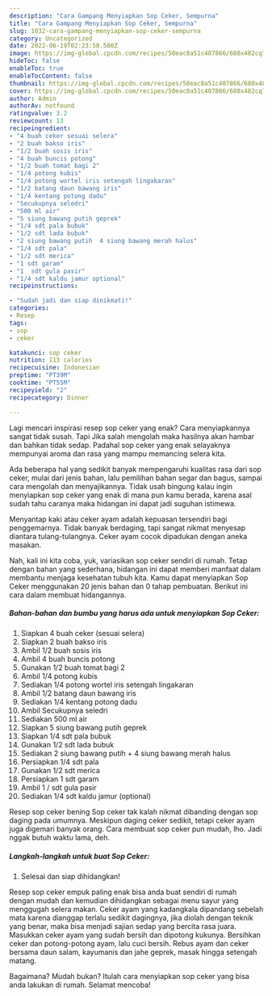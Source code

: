 ```yaml
---
description: "Cara Gampang Menyiapkan Sop Ceker, Sempurna"
title: "Cara Gampang Menyiapkan Sop Ceker, Sempurna"
slug: 1032-cara-gampang-menyiapkan-sop-ceker-sempurna
category: Uncategorized
date: 2022-06-19T02:23:58.500Z
image: https://img-global.cpcdn.com/recipes/50eac8a51c407866/680x482cq70/sop-ceker-foto-resep-utama.jpg
hideToc: false
enableToc: true
enableTocContent: false
thumbnail: https://img-global.cpcdn.com/recipes/50eac8a51c407866/680x482cq70/sop-ceker-foto-resep-utama.jpg
cover: https://img-global.cpcdn.com/recipes/50eac8a51c407866/680x482cq70/sop-ceker-foto-resep-utama.jpg
author: Admin
authorAv: notfound
ratingvalue: 3.2
reviewcount: 13
recipeingredient:
- "4 buah ceker sesuai selera"
- "2 buah bakso iris"
- "1/2 buah sosis iris"
- "4 buah buncis potong"
- "1/2 buah tomat bagi 2"
- "1/4 potong kubis"
- "1/4 potong wortel iris setengah lingakaran"
- "1/2 batang daun bawang iris"
- "1/4 kentang potong dadu"
- "Secukupnya seledri"
- "500 ml air"
- "5 siung bawang putih geprek"
- "1/4 sdt pala bubuk"
- "1/2 sdt lada bubuk"
- "2 siung bawang putih  4 siung bawang merah halus"
- "1/4 sdt pala"
- "1/2 sdt merica"
- "1 sdt garam"
- "1  sdt gula pasir"
- "1/4 sdt kaldu jamur optional"
recipeinstructions:

- "Sudah jadi dan siap dinikmati!"
categories:
- Resep
tags:
- sop
- ceker

katakunci: sop ceker 
nutrition: 113 calories
recipecuisine: Indonesian
preptime: "PT39M"
cooktime: "PT55M"
recipeyield: "2"
recipecategory: Dinner

---
```



Lagi mencari inspirasi resep sop ceker yang enak? Cara menyiapkannya sangat tidak susah. Tapi Jika salah mengolah maka hasilnya akan hambar dan bahkan tidak sedap. Padahal sop ceker yang enak selayaknya mempunyai aroma dan rasa yang mampu memancing selera kita.


Ada beberapa hal yang sedikit banyak mempengaruhi kualitas rasa dari sop ceker, mulai dari jenis bahan, lalu pemilihan bahan segar dan bagus, sampai cara mengolah dan menyajikannya. Tidak usah bingung kalau ingin menyiapkan sop ceker yang enak di mana pun kamu berada, karena asal sudah tahu caranya maka hidangan ini dapat jadi suguhan istimewa.

Menyantap kaki atau ceker ayam adalah kepuasan tersendiri bagi penggemarnya. Tidak banyak berdaging, tapi sangat nikmat menyesap diantara tulang-tulangnya. Ceker ayam cocok dipadukan dengan aneka masakan.


Nah, kali ini kita coba, yuk, variasikan sop ceker sendiri di rumah. Tetap dengan bahan yang sederhana, hidangan ini dapat memberi manfaat dalam membantu menjaga kesehatan tubuh kita. Kamu dapat menyiapkan Sop Ceker menggunakan 20 jenis bahan dan 0 tahap pembuatan. Berikut ini cara dalam membuat hidangannya.

<!--inarticleads1-->

##### Bahan-bahan dan bumbu yang harus ada untuk menyiapkan Sop Ceker:

1. Siapkan 4 buah ceker (sesuai selera)
1. Siapkan 2 buah bakso iris
1. Ambil 1/2 buah sosis iris
1. Ambil 4 buah buncis potong
1. Gunakan 1/2 buah tomat bagi 2
1. Ambil 1/4 potong kubis
1. Sediakan 1/4 potong wortel iris setengah lingakaran
1. Ambil 1/2 batang daun bawang iris
1. Sediakan 1/4 kentang potong dadu
1. Ambil Secukupnya seledri
1. Sediakan 500 ml air
1. Siapkan 5 siung bawang putih geprek
1. Siapkan 1/4 sdt pala bubuk
1. Gunakan 1/2 sdt lada bubuk
1. Sediakan 2 siung bawang putih + 4 siung bawang merah halus
1. Persiapkan 1/4 sdt pala
1. Gunakan 1/2 sdt merica
1. Persiapkan 1 sdt garam
1. Ambil 1 / sdt gula pasir
1. Sediakan 1/4 sdt kaldu jamur (optional)


Resep sop ceker bening Sop ceker tak kalah nikmat dibanding dengan sop daging pada umumnya. Meskipun daging ceker sedikit, tetapi ceker ayam juga digemari banyak orang. Cara membuat sop ceker pun mudah, lho. Jadi nggak butuh waktu lama, deh. 

<!--inarticleads2-->

##### Langkah-langkah untuk buat Sop Ceker:


1. Selesai dan siap dihidangkan!

Resep sop ceker empuk paling enak bisa anda buat sendiri di rumah dengan mudah dan kemudian dihidangkan sebagai menu sayur yang menggugah selera makan. Ceker ayam yang kadangkala dipandang sebelah mata karena dianggap terlalu sedikit dagingnya, jika diolah dengan teknik yang benar, maka bisa menjadi sajian sedap yang bercita rasa juara. Masukkan ceker ayam yang sudah bersih dan dipotong kukunya. Bersihkan ceker dan potong-potong ayam, lalu cuci bersih. Rebus ayam dan ceker bersama daun salam, kayumanis dan jahe geprek, masak hingga setengah matang. 

Bagaimana? Mudah bukan? Itulah cara menyiapkan sop ceker yang bisa anda lakukan di rumah. Selamat mencoba!

